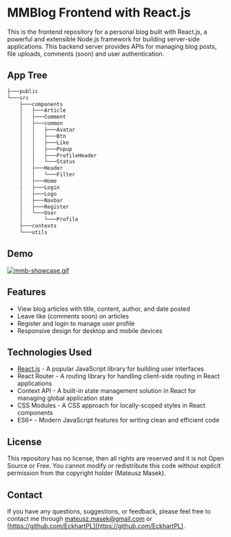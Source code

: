 # MMBlog Frontend with React.js

This is the frontend repository for a personal blog built with React.js, a powerful and extensible Node.js framework for building server-side applications. This backend server provides APIs for managing blog posts, file uploads, comments (soon) and user authentication.

## App Tree

```bash
├───public
└───src
    ├───components
    │   ├───Article
    │   ├───Comment
    │   ├───common
    │   │   ├───Avatar
    │   │   ├───Btn
    │   │   ├───Like
    │   │   ├───Popup
    │   │   ├───ProfileHeader
    │   │   └───Status
    │   ├───Header
    │   │   └───Filter
    │   ├───Home
    │   ├───Login
    │   ├───Logo
    │   ├───Navbar
    │   ├───Register
    │   └───User
    │       └───Profile
    ├───contexts
    └───utils
  ```
  
## Demo

[![mmb-showcase.gif](https://s2.gifyu.com/images/mmb-showcase.gif)](https://gifyu.com/image/SdQB5)
    
## Features

- View blog articles with title, content, author, and date posted
- Leave like (comments soon) on articles
- Register and login to manage user profile
- Responsive design for desktop and mobile devices

## Technologies Used
- [React.js](https://pl.reactjs.org/) - A popular JavaScript library for building user interfaces
- React Router - A routing library for handling client-side routing in React applications
- Context API - A built-in state management solution in React for managing global application state
- CSS Modules - A CSS approach for locally-scoped styles in React components
- ES6+ - Modern JavaScript features for writing clean and efficient code

## License

This repository has no license, then all rights are reserved and it is not Open Source or Free. 
You cannot modify or redistribute this code without explicit permission from the copyright holder (Mateusz Masek).

## Contact

If you have any questions, suggestions, or feedback, please feel free to contact me through [mateusz.masek@gmail.com](mailto:mateusz.masek@gmail.com) or [https://github.com/EckhartPL](https://github.com/EckhartPL).
